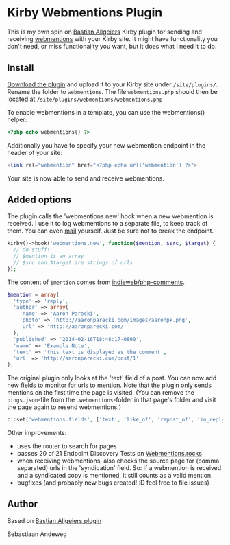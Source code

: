 # Kirby Webmentions Plugin

This is my own spin on [Bastian Allgeiers](https://github.com/bastianallgeier/kirby-webmentions) Kirby plugin for sending and receiving [webmentions](http://indieweb.org/Webmention) with your Kirby site. It might have functionality you don't need, or miss functionality you want, but it does what I need it to do.

## Install

[Download the plugin](https://github.com/sebsel/seblog-kirby-webmentions/archive/master.zip) and upload it to your Kirby site under `/site/plugins/`. Rename the folder to `webmentions`. The file `webmentions.php` should then be located at `/site/plugins/webmentions/webmentions.php`

To enable webmentions in a template, you can use the webmentions() helper:

```php
<?php echo webmentions() ?>
```

Additionally you have to specify your new webmention endpoint in the header of your site:

```php
<link rel="webmention" href="<?php echo url('webmention') ?>">
```

Your site is now able to send and receive webmentions.

## Added options

The plugin calls the 'webmentions.new' hook when a new webmention is received. I use it to log webmentions to a separate file, to keep track of them. You can even [mail](https://getkirby.com/docs/developer-guide/advanced/emails) yourself. Just be sure not to break the endpoint.

```php
kirby()->hook('webmentions.new', function($mention, $src, $target) {
  // do stuff!
  // $mention is an array
  // $src and $target are strings of urls
});
```

The content of `$mention` comes from [indieweb/php-comments](https://github.com/indieweb/php-comments).

```php
$mention = array(
  'type' => 'reply',
  'author' => array(
    'name' => 'Aaron Parecki',
    'photo' => 'http://aaronparecki.com/images/aaronpk.png',
    'url' => 'http://aaronparecki.com/'
  ),
  'published' => '2014-02-16T18:48:17-0800',
  'name' => 'Example Note',
  'text' => 'this text is displayed as the comment',
  'url' => 'http://aaronparecki.com/post/1'
);
```

The original plugin only looks at the 'text' field of a post. You can now add new fields to monitor for urls to mention. Note that the plugin only sends mentions on the first time the page is visited. (You can remove the `pings.json`-file from the `.webmentions`-folder in that page's folder and visit the page again to resend webmentions.)

```php
c::set('webmentions.fields', ['text', 'like_of', 'repost_of', 'in_reply_to']);
```

Other improvements:

- uses the router to search for pages
- passes 20 of 21 Endpoint Discovery Tests on [Webmentions.rocks](https://webmentions.rocks)
- when receiving webmentions, also checks the source page for (comma separated) urls in the 'syndication' field. So: if a webmention is received and a syndicated copy is mentioned, it still counts as a valid mention.
- bugfixes (and probably new bugs created! :D feel free to file issues)

## Author

Based on [Bastian Allgeiers plugin](https://github.com/bastianallgeier/kirby-webmentions)

Sebastiaan Andeweg
